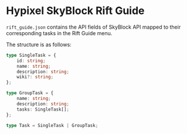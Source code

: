 # Hypixel SkyBlock Rift Guide

`rift_guide.json` contains the API fields of SkyBlock API mapped to their corresponding tasks in the Rift Guide menu.

The structure is as follows:

```ts
type SingleTask = {
    id: string;
    name: string;
    description: string;
    wiki?: string;
};

type GroupTask = {
    name: string;
    description: string;
    tasks: SingleTask[];
};

type Task = SingleTask | GroupTask;
```
